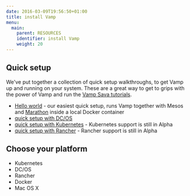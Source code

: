 ```yaml
---
date: 2016-03-09T19:56:50+01:00
title: install Vamp
menu:
  main:
    parent: RESOURCES
    identifier: install Vamp
    weight: 20
---
```


## Quick setup

We've put together a collection of quick setup walkthroughs, to get Vamp up and running on your system. These are a great way to get to grips with the power of Vamp and run the [Vamp Sava tutorials](/try-vamp/#vamp-sava-tutorials).

* [Hello world](/vamp-hello-world/) - our easiest quick setup, runs Vamp together with Mesos and [Marathon](https://mesosphere.github.io/marathon/) inside a local Docker container
* [quick setup with DC/OS](/quick-setup-dcos/)
* [quick setup with Kubernetes](/quick-setup-kubernetes/) - Kubernetes support is still in Alpha
* [quick setup with Rancher](/quick-setup-rancher/) - Rancher support is still in Alpha

## Choose your platform

* Kubernetes
* DC/OS
* Rancher
* Docker
* Mac OS X